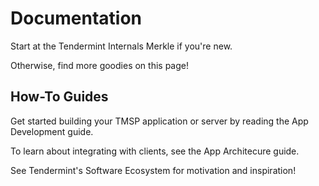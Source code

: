 # Documentation

Start at the <router-link to="/docs/internals/merkle">Tendermint Internals Merkle</router-link> if you're new.

Otherwise, find more goodies on this page!

## How-To Guides

Get started building your TMSP application or server by reading the <router-link to="/docs/guides/app-development">App Development</router-link> guide. 

To learn about integrating with clients, see the <router-link to="/docs/guides/app-architecture">App Architecure</router-link> guide.

See Tendermint's <router-link to="/ecosystem">Software Ecosystem</router-link> for motivation and inspiration!
